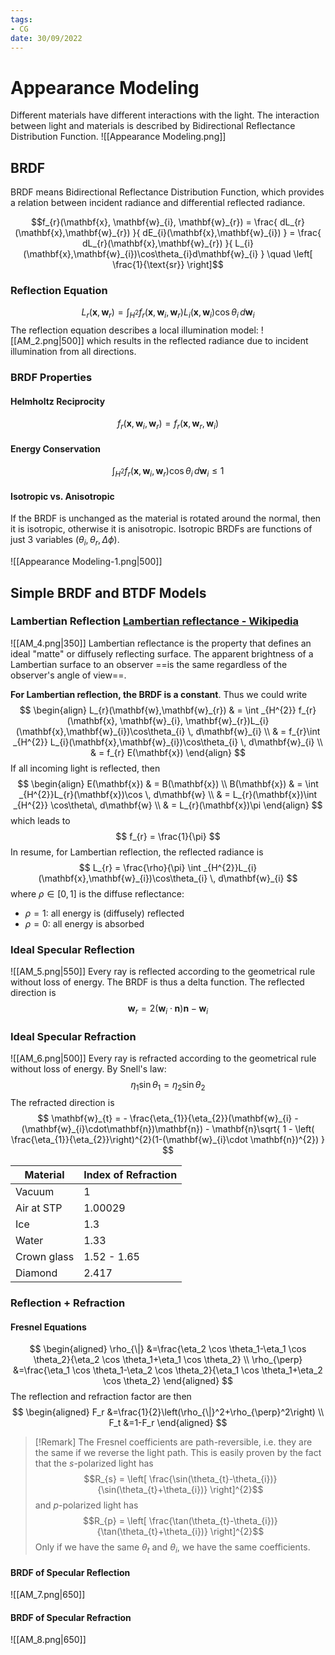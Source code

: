 ```yaml
---
tags:
- CG
date: 30/09/2022
---
```


# Appearance Modeling

Different materials have different interactions with the light. The interaction between light and materials is described by Bidirectional Reflectance Distribution Function. 
![[Appearance Modeling.png]]

## BRDF
BRDF means Bidirectional Reflectance Distribution Function, which provides a relation between incident radiance and differential reflected radiance. 

$$f_{r}(\mathbf{x}, \mathbf{w}_{i}, \mathbf{w}_{r}) = \frac{ dL_{r}(\mathbf{x},\mathbf{w}_{r}) }{ dE_{i}(\mathbf{x},\mathbf{w}_{i}) } =  \frac{ dL_{r}(\mathbf{x},\mathbf{w}_{r}) }{ L_{i}(\mathbf{x},\mathbf{w}_{i})\cos\theta_{i}d\mathbf{w}_{i} } \quad \left[ \frac{1}{\text{sr}} \right]$$

### Reflection Equation
$$
L_{r}(\mathbf{x}, \mathbf{w}_{r}) = \int _{H^{2}} f_{r}(\mathbf{x}, \mathbf{w}_{i}, \mathbf{w}_{r})L_{i}(\mathbf{x},\mathbf{w}_{i})\cos\theta_{i}  \, d\mathbf{w}_{i} 
$$
The reflection equation describes a local illumination model: 
![[AM_2.png|500]]
which results in the reflected radiance due to incident illumination from all directions.

### BRDF Properties

#### Helmholtz Reciprocity
$$
f_{r}(\mathbf{x},\mathbf{w}_{i},\mathbf{w}_{r}) = f_{r}(\mathbf{x},\mathbf{w}_{r},\mathbf{w}_{i})
$$

#### Energy Conservation
$$
\int _{H^{2}}f_{r}(\mathbf{x},\mathbf{w}_{i},\mathbf{w}_{r})\cos\theta_{i} \, d\mathbf{w}_{i} \leq 1
$$

#### Isotropic vs. Anisotropic
If the BRDF is unchanged as the material is rotated around the normal, then it is isotropic, otherwise it is anisotropic. Isotropic BRDFs are functions of just 3 variables $(\theta_{i}, \theta_{r}, \Delta \phi)$.

![[Appearance Modeling-1.png|500]]

## Simple BRDF and BTDF Models

### Lambertian Reflection [Lambertian reflectance - Wikipedia](https://en.wikipedia.org/wiki/Lambertian_reflectance)
![[AM_4.png|350]]
Lambertian reflectance is the property that defines an ideal "matte" or diffusely reflecting surface. The apparent brightness of a Lambertian surface to an observer ==is the same regardless of the observer's angle of view==.  

**For Lambertian reflection, the BRDF is a constant**. Thus we could write
$$
\begin{align}
L_{r}(\mathbf{w},\mathbf{w}_{r})  & = \int _{H^{2}} f_{r}(\mathbf{x}, \mathbf{w}_{i}, \mathbf{w}_{r})L_{i}(\mathbf{x},\mathbf{w}_{i})\cos\theta_{i}  \, d\mathbf{w}_{i}  \\
  & = f_{r}\int _{H^{2}} L_{i}(\mathbf{x},\mathbf{w}_{i})\cos\theta_{i}  \, d\mathbf{w}_{i}  \\
  & = f_{r} E(\mathbf{x})
\end{align}
$$
If all incoming light is reflected, then
$$
\begin{align}
E(\mathbf{x})  & = B(\mathbf{x}) \\
B(\mathbf{x})  & = \int _{H^{2}}L_{r}(\mathbf{x})\cos \, d\mathbf{w}  \\
  & = L_{r}(\mathbf{x})\int _{H^{2}} \cos\theta\, d\mathbf{w} \\
  & = L_{r}(\mathbf{x})\pi 
\end{align}
$$
which leads to 
$$
f_{r} = \frac{1}{\pi}
$$
In resume, for Lambertian reflection, the reflected radiance is 
$$
L_{r} = \frac{\rho}{\pi} \int _{H^{2}}L_{i}(\mathbf{x},\mathbf{w}_{i})\cos\theta_{i} \, d\mathbf{w}_{i}
$$
where $\rho\in [0,1]$ is the diffuse reflectance:
- $\rho=1$: all energy is (diffusely) reflected
- $\rho=0$: all energy is absorbed

### Ideal Specular Reflection
![[AM_5.png|550]]
Every ray is reflected according to the geometrical rule without loss of energy. The BRDF is thus a delta function.
The reflected direction is 
$$
\mathbf{w}_{r} = 2(\mathbf{w}_{i}\cdot\mathbf{n})\mathbf{n} - \mathbf{w}_{i}
$$

### Ideal Specular Refraction
![[AM_6.png|500]]
Every ray is refracted according to the geometrical rule without loss of energy. By Snell's law:
$$
\eta_{1}\sin\theta_{1} = \eta_{2}\sin\theta_{2}
$$
The refracted direction is 
$$
\mathbf{w}_{t} = - \frac{\eta_{1}}{\eta_{2}}(\mathbf{w}_{i} - (\mathbf{w}_{i}\cdot\mathbf{n})\mathbf{n}) - \mathbf{n}\sqrt{ 1 - \left( \frac{\eta_{1}}{\eta_{2}}\right)^{2}(1-(\mathbf{w}_{i}\cdot \mathbf{n})^{2})  }
$$

| Material    | Index of Refraction |
| ----------- | ------------------- |
| Vacuum      | 1                   |
| Air at STP  | 1.00029             |
| Ice         | 1.3                 |
| Water       | 1.33                |
| Crown glass | 1.52 - 1.65         |
| Diamond     | 2.417               | 

### Reflection + Refraction
#### Fresnel Equations
$$
\begin{aligned}
\rho_{\|} &=\frac{\eta_2 \cos \theta_1-\eta_1 \cos \theta_2}{\eta_2 \cos \theta_1+\eta_1 \cos \theta_2} \\
\rho_{\perp} &=\frac{\eta_1 \cos \theta_1-\eta_2 \cos \theta_2}{\eta_1 \cos \theta_1+\eta_2 \cos \theta_2}
\end{aligned}
$$
The reflection and refraction factor are then
$$
\begin{aligned}
F_r &=\frac{1}{2}\left(\rho_{\|}^2+\rho_{\perp}^2\right) \\
F_t &=1-F_r
\end{aligned}
$$

>[!Remark]
>The Fresnel coefficients are path-reversible, i.e. they are the same if we reverse the light path. This is easily proven by the fact that the $s$-polarized light has 
>$$R_{s} = \left[ \frac{\sin(\theta_{t}-\theta_{i})}{\sin(\theta_{t}+\theta_{i})} \right]^{2}$$ 
>and $p$-polarized light has
>$$R_{p} = \left[ \frac{\tan(\theta_{t}-\theta_{i})}{\tan(\theta_{t}+\theta_{i})} \right]^{2}$$
>Only if we have the same $\theta_{t}$ and $\theta_{i}$, we have the same coefficients.


#### BRDF of Specular Reflection
![[AM_7.png|650]]

#### BRDF of Specular Refraction
![[AM_8.png|650]]



